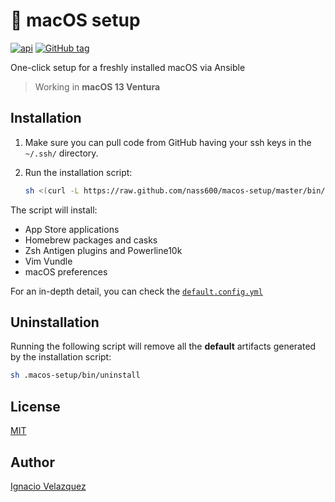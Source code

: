#  macOS setup

[![api](https://img.shields.io/badge/macos_13_(ventura)-white?style=for-the-badge&logo=apple&logoColor=black)]()
[![GitHub tag](https://img.shields.io/github/tag/nass600/macos-setup.svg?style=for-the-badge&logo=github)]()

One-click setup for a freshly installed macOS via Ansible

> Working in **macOS 13 Ventura**

## Installation

1. Make sure you can pull code from GitHub having your ssh keys in the `~/.ssh/` directory.

2. Run the installation script:

   ```bash
   sh <(curl -L https://raw.github.com/nass600/macos-setup/master/bin/install)
   ```

The script will install:

+ App Store applications
+ Homebrew packages and casks
+ Zsh Antigen plugins and Powerline10k
+ Vim Vundle
+ macOS preferences

For an in-depth detail, you can check the [`default.config.yml`](default.config.yml)

## Uninstallation

Running the following script will remove all the **default** artifacts generated by the installation script:

   ```bash
   sh .macos-setup/bin/uninstall
   ```

## License

[MIT](LICENSE)

## Author

[Ignacio Velazquez](http://ignaciovelazquez.es)
